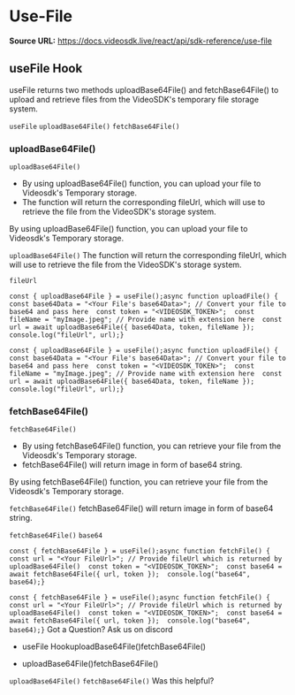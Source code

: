# Use-File

**Source URL:** https://docs.videosdk.live/react/api/sdk-reference/use-file

## useFile Hook​

useFile returns two methods uploadBase64File() and fetchBase64File() to upload and retrieve files from the VideoSDK's temporary file storage system.

`useFile`
`uploadBase64File()`
`fetchBase64File()`
### uploadBase64File()​

`uploadBase64File()`
- By using uploadBase64File() function, you can upload your file to Videosdk's Temporary storage.
- The function will return the corresponding fileUrl, which will use to retrieve the file from the VideoSDK's storage system.

By using uploadBase64File() function, you can upload your file to Videosdk's Temporary storage.

`uploadBase64File()`
The function will return the corresponding fileUrl, which will use to retrieve the file from the VideoSDK's storage system.

`fileUrl`
```
const { uploadBase64File } = useFile();async function uploadFile() {  const base64Data = "<Your File's base64Data>"; // Convert your file to base64 and pass here  const token = "<VIDEOSDK_TOKEN>";  const fileName = "myImage.jpeg"; // Provide name with extension here  const url = await uploadBase64File({ base64Data, token, fileName });  console.log("fileUrl", url);}
```

`const { uploadBase64File } = useFile();async function uploadFile() {  const base64Data = "<Your File's base64Data>"; // Convert your file to base64 and pass here  const token = "<VIDEOSDK_TOKEN>";  const fileName = "myImage.jpeg"; // Provide name with extension here  const url = await uploadBase64File({ base64Data, token, fileName });  console.log("fileUrl", url);}`
### fetchBase64File()​

`fetchBase64File()`
- By using fetchBase64File() function, you can retrieve your file from the Videosdk's Temporary storage.
- fetchBase64File() will return image in form of base64 string.

By using fetchBase64File() function, you can retrieve your file from the Videosdk's Temporary storage.

`fetchBase64File()`
fetchBase64File() will return image in form of base64 string.

`fetchBase64File()`
`base64`
```
const { fetchBase64File } = useFile();async function fetchFile() {  const url = "<Your FileUrl>"; // Provide fileUrl which is returned by uploadBase64File()  const token = "<VIDEOSDK_TOKEN>";  const base64 = await fetchBase64File({ url, token });  console.log("base64", base64);}
```

`const { fetchBase64File } = useFile();async function fetchFile() {  const url = "<Your FileUrl>"; // Provide fileUrl which is returned by uploadBase64File()  const token = "<VIDEOSDK_TOKEN>";  const base64 = await fetchBase64File({ url, token });  console.log("base64", base64);}`
Got a Question? Ask us on discord

- useFile HookuploadBase64File()fetchBase64File()

- uploadBase64File()fetchBase64File()

`uploadBase64File()`
`fetchBase64File()`
Was this helpful?
